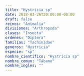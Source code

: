 ```yaml
---
title: "Hystricia sp"
date: 2018-03-26T20:00:00-00:00
draft: false
reinos: "Animalia"
divisiones: "Arthropoda"
clases: "Insecta"
ordenes: "Diptera"
familias: "Tachinidae"
generos: "Hystricia"
especie: "sp"
nombre_cientifico: "Hystricia sp"
nombre_comun: "Tábano"
nombre_ingles: ""
---
```

